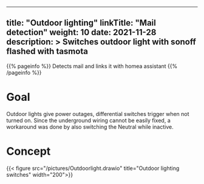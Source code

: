 
---
title: "Outdoor lighting"
linkTitle: "Mail detection"
weight: 10
date: 2021-11-28
description: >
  Switches outdoor light with sonoff flashed with tasmota
---

{{% pageinfo %}}
Detects mail and links it with homea assistant
{{% /pageinfo %}}

# Goal

Outdoor lights give power outages, differential switches trigger when not turned on. 
Since the underground wiring cannot be easily fixed, a workaround was done by also switching the Neutral while inactive.

# Concept

{{< figure src="/pictures/Outdoorlight.drawio" title="Outdoor lighting switches" width="200">}}





